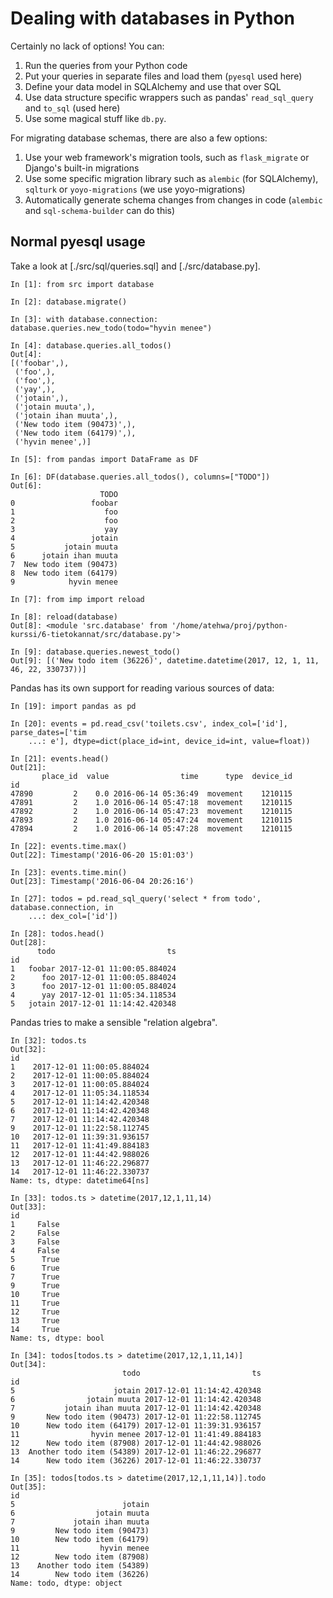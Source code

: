 # Dealing with databases in Python

Certainly no lack of options!  You can:

 1. Run the queries from your Python code
 2. Put your queries in separate files and load them (`pyesql` used
    here)
 3. Define your data model in SQLAlchemy and use that over SQL
 4. Use data structure specific wrappers such as pandas'
    `read_sql_query` and `to_sql` (used here)
 5. Use some magical stuff like `db.py`.

For migrating database schemas, there are also a few options:

 1. Use your web framework's migration tools, such as `flask_migrate` or
    Django's built-in migrations
 2. Use some specific migration library such as `alembic` (for
    SQLAlchemy), `sqlturk` or `yoyo-migrations` (we use yoyo-migrations)
 3. Automatically generate schema changes from changes in code
    (`alembic` and `sql-schema-builder` can do this)

## Normal pyesql usage

Take a look at [./src/sql/queries.sql] and [./src/database.py].

```
In [1]: from src import database

In [2]: database.migrate()

In [3]: with database.connection: database.queries.new_todo(todo="hyvin menee")

In [4]: database.queries.all_todos()
Out[4]: 
[('foobar',),
 ('foo',),
 ('foo',),
 ('yay',),
 ('jotain',),
 ('jotain muuta',),
 ('jotain ihan muuta',),
 ('New todo item (90473)',),
 ('New todo item (64179)',),
 ('hyvin menee',)]

In [5]: from pandas import DataFrame as DF

In [6]: DF(database.queries.all_todos(), columns=["TODO"])
Out[6]: 
                    TODO
0                 foobar
1                    foo
2                    foo
3                    yay
4                 jotain
5           jotain muuta
6      jotain ihan muuta
7  New todo item (90473)
8  New todo item (64179)
9            hyvin menee

In [7]: from imp import reload

In [8]: reload(database)
Out[8]: <module 'src.database' from '/home/atehwa/proj/python-kurssi/6-tietokannat/src/database.py'>

In [9]: database.queries.newest_todo()
Out[9]: [('New todo item (36226)', datetime.datetime(2017, 12, 1, 11, 46, 22, 330737))]
```

Pandas has its own support for reading various sources of data:

```
In [19]: import pandas as pd

In [20]: events = pd.read_csv('toilets.csv', index_col=['id'], parse_dates=['tim
    ...: e'], dtype=dict(place_id=int, device_id=int, value=float))

In [21]: events.head()
Out[21]: 
       place_id  value                time      type  device_id
id                                                             
47890         2    0.0 2016-06-14 05:36:49  movement    1210115
47891         2    1.0 2016-06-14 05:47:18  movement    1210115
47892         2    1.0 2016-06-14 05:47:23  movement    1210115
47893         2    1.0 2016-06-14 05:47:24  movement    1210115
47894         2    1.0 2016-06-14 05:47:28  movement    1210115

In [22]: events.time.max()
Out[22]: Timestamp('2016-06-20 15:01:03')

In [23]: events.time.min()
Out[23]: Timestamp('2016-06-04 20:26:16')

In [27]: todos = pd.read_sql_query('select * from todo', database.connection, in
    ...: dex_col=['id'])

In [28]: todos.head()
Out[28]: 
      todo                         ts
id                                   
1   foobar 2017-12-01 11:00:05.884024
2      foo 2017-12-01 11:00:05.884024
3      foo 2017-12-01 11:00:05.884024
4      yay 2017-12-01 11:05:34.118534
5   jotain 2017-12-01 11:14:42.420348
```

Pandas tries to make a sensible "relation algebra".

```
In [32]: todos.ts
Out[32]: 
id
1    2017-12-01 11:00:05.884024
2    2017-12-01 11:00:05.884024
3    2017-12-01 11:00:05.884024
4    2017-12-01 11:05:34.118534
5    2017-12-01 11:14:42.420348
6    2017-12-01 11:14:42.420348
7    2017-12-01 11:14:42.420348
9    2017-12-01 11:22:58.112745
10   2017-12-01 11:39:31.936157
11   2017-12-01 11:41:49.884183
12   2017-12-01 11:44:42.988026
13   2017-12-01 11:46:22.296877
14   2017-12-01 11:46:22.330737
Name: ts, dtype: datetime64[ns]

In [33]: todos.ts > datetime(2017,12,1,11,14)
Out[33]: 
id
1     False
2     False
3     False
4     False
5      True
6      True
7      True
9      True
10     True
11     True
12     True
13     True
14     True
Name: ts, dtype: bool

In [34]: todos[todos.ts > datetime(2017,12,1,11,14)]
Out[34]: 
                         todo                         ts
id                                                      
5                      jotain 2017-12-01 11:14:42.420348
6                jotain muuta 2017-12-01 11:14:42.420348
7           jotain ihan muuta 2017-12-01 11:14:42.420348
9       New todo item (90473) 2017-12-01 11:22:58.112745
10      New todo item (64179) 2017-12-01 11:39:31.936157
11                hyvin menee 2017-12-01 11:41:49.884183
12      New todo item (87908) 2017-12-01 11:44:42.988026
13  Another todo item (54389) 2017-12-01 11:46:22.296877
14      New todo item (36226) 2017-12-01 11:46:22.330737

In [35]: todos[todos.ts > datetime(2017,12,1,11,14)].todo
Out[35]: 
id
5                        jotain
6                  jotain muuta
7             jotain ihan muuta
9         New todo item (90473)
10        New todo item (64179)
11                  hyvin menee
12        New todo item (87908)
13    Another todo item (54389)
14        New todo item (36226)
Name: todo, dtype: object
```

